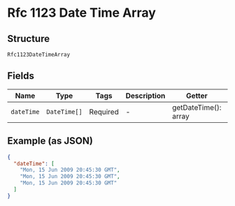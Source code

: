 
# Rfc 1123 Date Time Array

## Structure

`Rfc1123DateTimeArray`

## Fields

| Name | Type | Tags | Description | Getter | Setter |
|  --- | --- | --- | --- | --- | --- |
| `dateTime` | `DateTime[]` | Required | - | getDateTime(): array | setDateTime(array dateTime): void |

## Example (as JSON)

```json
{
  "dateTime": [
    "Mon, 15 Jun 2009 20:45:30 GMT",
    "Mon, 15 Jun 2009 20:45:30 GMT",
    "Mon, 15 Jun 2009 20:45:30 GMT"
  ]
}
```

